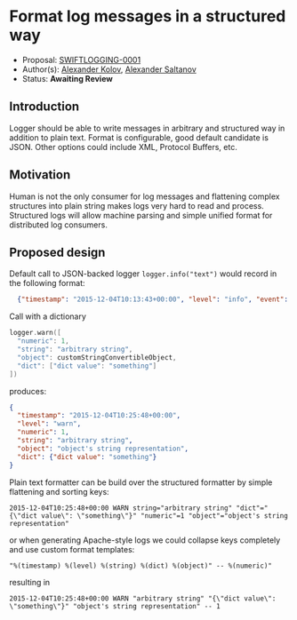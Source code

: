 # Format log messages in a structured way

* Proposal: [SWIFTLOGGING-0001](https://github.com/akolov/swift-logging/blob/master/proposals/0001-structured-log-format.md)
* Author(s): [Alexander Kolov](https://github.com/akolov), [Alexander Saltanov](https://github.com/sashka)
* Status: **Awaiting Review**

## Introduction

Logger should be able to write messages in arbitrary and structured way in addition to plain text.
Format is configurable, good default candidate is JSON. Other options could include XML, Protocol Buffers, etc.

## Motivation

Human is not the only consumer for log messages and flattening complex structures into plain string makes logs very hard to read and process.
Structured logs will allow machine parsing and simple unified format for distributed log consumers.

## Proposed design

Default call to JSON-backed logger `logger.info("text")` would record in the following format:

```json
  {"timestamp": "2015-12-04T10:13:43+00:00", "level": "info", "event": "text"}
```

Call with a dictionary
```swift
logger.warn([
  "numeric": 1,
  "string": "arbitrary string",
  "object": customStringConvertibleObject,
  "dict": ["dict value": "something"]
])
```

produces:

```json
{
  "timestamp": "2015-12-04T10:25:48+00:00",
  "level": "warn",
  "numeric": 1,
  "string": "arbitrary string",
  "object": "object's string representation",
  "dict": {"dict value": "something"}
}
```

Plain text formatter can be build over the structured formatter by simple flattening and sorting keys:

```
2015-12-04T10:25:48+00:00 WARN string="arbitrary string" "dict"="{\"dict value\": \"something\"}" "numeric"=1 "object"="object's string representation"
```

or when generating Apache-style logs we could collapse keys completely and use custom format templates:
```
"%(timestamp) %(level) %(string) %(dict) %(object)" -- %(numeric)"
```

resulting in

```
2015-12-04T10:25:48+00:00 WARN "arbitrary string" "{\"dict value\": \"something\"}" "object's string representation" -- 1
```
